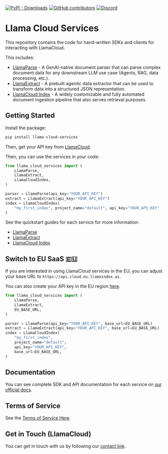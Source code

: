 [![PyPI - Downloads](https://img.shields.io/pypi/dm/llama-cloud-services)](https://pypi.org/project/llama-cloud-services/)
[![GitHub contributors](https://img.shields.io/github/contributors/run-llama/llama_cloud_services)](https://github.com/run-llama/llama_cloud_services/graphs/contributors)
[![Discord](https://img.shields.io/discord/1059199217496772688)](https://discord.gg/dGcwcsnxhU)

# Llama Cloud Services

This repository contains the code for hand-written SDKs and clients for interacting with LlamaCloud.

This includes:

- [LlamaParse](./parse.md) - A GenAI-native document parser that can parse complex document data for any downstream LLM use case (Agents, RAG, data processing, etc.).
- [LlamaExtract](./extract.md) - A prebuilt agentic data extractor that can be used to transform data into a structured JSON representation.
- [LlamaCloud Index](./index.md) - A widely customizable and fully automated document ingestion pipeline that also serves retrieval purposes.

## Getting Started

Install the package:

```bash
pip install llama-cloud-services
```

Then, get your API key from [LlamaCloud](https://cloud.llamaindex.ai/).

Then, you can use the services in your code:

```python
from llama_cloud_services import (
    LlamaParse,
    LlamaExtract,
    LlamaCloudIndex,
)

parser = LlamaParse(api_key="YOUR_API_KEY")
extract = LlamaExtract(api_key="YOUR_API_KEY")
index = LlamaCloudIndex(
    "my_first_index", project_name="default", api_key="YOUR_API_KEY"
)
```

See the quickstart guides for each service for more information:

- [LlamaParse](./parse.md)
- [LlamaExtract](./extract.md)
- [LlamaCloud Index](./index.md)

## Switch to EU SaaS 🇪🇺

If you are interested in using LlamaCloud services in the EU, you can adjust your base URL to `https://api.cloud.eu.llamaindex.ai`.

You can also create your API key in the EU region [here](https://cloud.eu.llamaindex.ai).

```python
from llama_cloud_services import (
    LlamaParse,
    LlamaExtract,
    EU_BASE_URL,
)

parser = LlamaParse(api_key="YOUR_API_KEY", base_url=EU_BASE_URL)
extract = LlamaExtract(api_key="YOUR_API_KEY", base_url=EU_BASE_URL)
index = LlamaCloudIndex(
    "my_first_index",
    project_name="default",
    api_key="YOUR_API_KEY",
    base_url=EU_BASE_URL,
)
```

## Documentation

You can see complete SDK and API documentation for each service on [our official docs](https://docs.cloud.llamaindex.ai/).

## Terms of Service

See the [Terms of Service Here](./TOS.pdf).

## Get in Touch (LlamaCloud)

You can get in touch with us by following our [contact link](https://www.llamaindex.ai/contact).
